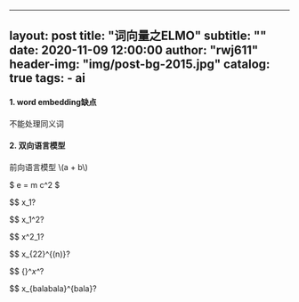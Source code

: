 <head>
    <script src="https://cdn.mathjax.org/mathjax/latest/MathJax.js?config=TeX-AMS-MML_HTMLorMML" type="text/javascript"></script>
    <script type="text/x-mathjax-config">
        MathJax.Hub.Config({
            tex2jax: {
            skipTags: ['script', 'noscript', 'style', 'textarea', 'pre'],
            inlineMath: [['$','$']]
            }
        });
    </script>
</head>

---
layout:     post
title:      "词向量之ELMO"
subtitle:   ""
date:       2020-11-09 12:00:00
author:     "rwj611"
header-img: "img/post-bg-2015.jpg"
catalog: true
tags:
    - ai
---

#### 1. word embedding缺点
不能处理同义词


#### 2. 双向语言模型
前向语言模型 \\(a + b\\)

$ e = m c^2 $

$$ x_1?

$$ x_1^2?

$$ x^2_1?

$$ x_{22}^{(n)}?

$$ {}^*x^*?

$$ x_{balabala}^{bala}?


